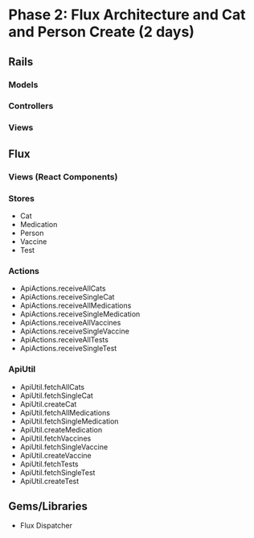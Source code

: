 # Phase 2: Flux Architecture and Cat and Person Create (2 days)

## Rails
### Models

### Controllers

### Views

## Flux
### Views (React Components)


### Stores
* Cat
* Medication
* Person
* Vaccine
* Test

### Actions
* ApiActions.receiveAllCats
* ApiActions.receiveSingleCat
* ApiActions.receiveAllMedications
* ApiActions.receiveSingleMedication
* ApiActions.receiveAllVaccines
* ApiActions.receiveSingleVaccine
* ApiActions.receiveAllTests
* ApiActions.receiveSingleTest

### ApiUtil
* ApiUtil.fetchAllCats
* ApiUtil.fetchSingleCat
* ApiUtil.createCat
* ApiUtil.fetchAllMedications
* ApiUtil.fetchSingleMedication
* ApiUtil.createMedication
* ApiUtil.fetchVaccines
* ApiUtil.fetchSingleVaccine
* ApiUtil.createVaccine
* ApiUtil.fetchTests
* ApiUtil.fetchSingleTest
* ApiUtil.createTest

## Gems/Libraries
* Flux Dispatcher

